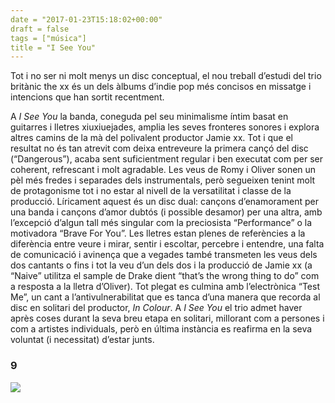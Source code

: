 ```yaml
---
date = "2017-01-23T15:18:02+00:00"
draft = false
tags = ["música"]
title = "I See You"
---
```

Tot i no ser ni molt menys un disc conceptual, el nou treball d’estudi del trio britànic the xx és un dels àlbums d’indie pop més concisos en missatge i intencions que han sortit recentment.<!-- more -->

A *I See You* la banda, coneguda pel seu minimalisme íntim basat en guitarres i lletres xiuxiuejades, amplia les seves fronteres sonores i explora altres camins de la mà del polivalent productor Jamie xx. Tot i que el resultat no és tan atrevit com deixa entreveure la primera cançó del disc (“Dangerous”), acaba sent suficientment regular i ben executat com per ser coherent, refrescant i molt agradable. Les veus de Romy i Oliver sonen un pèl més fredes i separades dels instrumentals, però segueixen tenint molt de protagonisme tot i no estar al nivell de la versatilitat i classe de la producció. Líricament aquest és un disc dual: cançons d’enamorament per una banda i cançons d’amor dubtós (i possible desamor) per una altra, amb l’excepció d’algun tall més singular com la preciosista “Performance” o la motivadora “Brave For You”. Les lletres estan plenes de referències a la diferència entre veure i mirar, sentir i escoltar, percebre i entendre, una falta de comunicació i avinença que a vegades també transmeten les veus dels dos cantants o fins i tot la veu d’un dels dos i la producció de Jamie xx (a “Naive” utilitza el sample de Drake dient “that’s the wrong thing to do” com a resposta a la lletra d’Oliver). Tot plegat es culmina amb l’electrònica “Test Me”, un cant a l’antivulnerabilitat que es tanca d’una manera que recorda al disc en solitari del productor, *In Colour*. A *I See You* el trio admet haver après coses durant la seva breu etapa en solitari, millorant com a persones i com a artistes individuals, però en última instància es reafirma en la seva voluntat (i necessitat) d’estar junts.

### 9

<img id="splashFade" src="https://68.media.tumblr.com/9a02841c97b4111a06a86077684d7a1d/tumblr_ok8nsn23Cr1u00ofno1_1280.png">